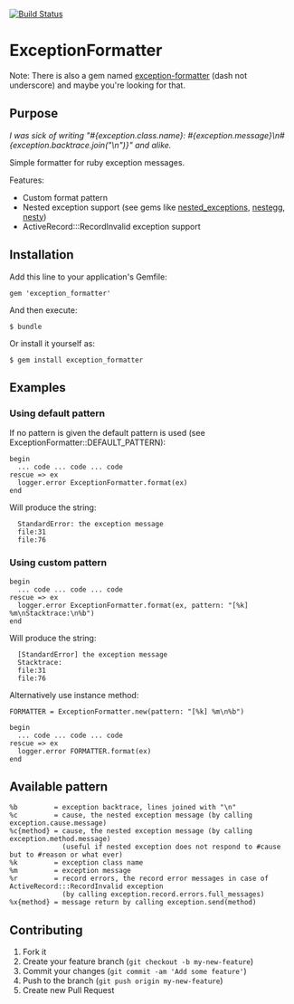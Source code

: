 [![Build Status](https://travis-ci.org/thomasbaustert/exception_formatter.svg?branch=master)](https://travis-ci.org/thomasbaustert/exception_formatter)

# ExceptionFormatter

Note: There is also a gem named [exception-formatter](https://github.com/capita/exception-formatter)
(dash not underscore) and maybe you're looking for that.

## Purpose

*I was sick of writing "#{exception.class.name}: #{exception.message}\\n#{exception.backtrace.join("\\n")}" and alike.*

Simple formatter for ruby exception messages.

Features:

* Custom format pattern
* Nested exception support (see gems like [nested_exceptions](https://github.com/pangloss/nested_exceptions), [nestegg](https://github.com/loganb/nestegg), [nesty](https://github.com/skorks/nesty))
* ActiveRecord:::RecordInvalid exception support


## Installation

Add this line to your application's Gemfile:

    gem 'exception_formatter'

And then execute:

    $ bundle

Or install it yourself as:

    $ gem install exception_formatter

## Examples

### Using default pattern

If no pattern is given the default pattern is used (see ExceptionFormatter::DEFAULT_PATTERN):

    begin
      ... code ... code ... code
    rescue => ex
      logger.error ExceptionFormatter.format(ex)
    end

Will produce the string:

      StandardError: the exception message
      file:31
      file:76

### Using custom pattern

    begin
      ... code ... code ... code
    rescue => ex
      logger.error ExceptionFormatter.format(ex, pattern: "[%k] %m\nStacktrace:\n%b")
    end

Will produce the string:

      [StandardError] the exception message
      Stacktrace:
      file:31
      file:76

Alternatively use instance method:

    FORMATTER = ExceptionFormatter.new(pattern: "[%k] %m\n%b")

    begin
      ... code ... code ... code
    rescue => ex
      logger.error FORMATTER.format(ex)
    end

## Available pattern

    %b         = exception backtrace, lines joined with "\n"
    %c         = cause, the nested exception message (by calling exception.cause.message)
    %c{method} = cause, the nested exception message (by calling exception.method.message)
                 (useful if nested exception does not respond to #cause but to #reason or what ever)
    %k         = exception class name
    %m         = exception message
    %r         = record errors, the record error messages in case of ActiveRecord:::RecordInvalid exception
                 (by calling exception.record.errors.full_messages)
    %x{method} = message return by calling exception.send(method)

## Contributing

1. Fork it
2. Create your feature branch (`git checkout -b my-new-feature`)
3. Commit your changes (`git commit -am 'Add some feature'`)
4. Push to the branch (`git push origin my-new-feature`)
5. Create new Pull Request
